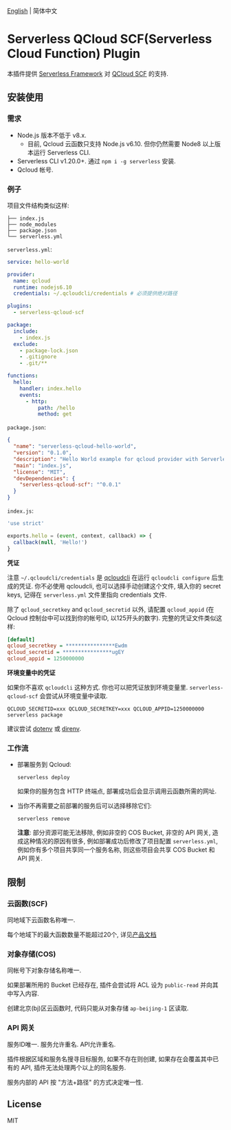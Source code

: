[English](/) | 简体中文

# Serverless QCloud SCF(Serverless Cloud Function) Plugin

本插件提供 [Serverless Framework](https://github.com/serverless/serverless) 对 [QCloud SCF](https://cloud.tencent.com/product/scf) 的支持.

## 安装使用

### 需求

* Node.js 版本不低于 v8.x.
  * 目前, Qcloud 云函数只支持 Node.js v6.10. 但你仍然需要 Node8 以上版本运行 Serverless CLI.
* Serverless CLI v1.20.0+. 通过 `npm i -g serverless` 安装.
* Qcloud 帐号.

### 例子

项目文件结构类似这样:

```
├── index.js
├── node_modules
├── package.json
└── serverless.yml
```

`serverless.yml`:

```yaml
service: hello-world

provider:
  name: qcloud
  runtime: nodejs6.10
  credentials: ~/.qcloudcli/credentials # 必须提供绝对路径

plugins:
  - serverless-qcloud-scf

package:
  include:
    - index.js
  exclude:
    - package-lock.json
    - .gitignore
    - .git/**

functions:
  hello:
    handler: index.hello
    events:
      - http:
          path: /hello
          method: get
```

`package.json`:

```json
{
  "name": "serverless-qcloud-hello-world",
  "version": "0.1.0",
  "description": "Hello World example for qcloud provider with Serverless Framework.",
  "main": "index.js",
  "license": "MIT",
  "devDependencies": {
    "serverless-qcloud-scf": "^0.0.1"
  }
}
```

`index.js`:

```javascript
'use strict'

exports.hello = (event, context, callback) => {
  callback(null, 'Hello!')
}
```

**凭证**

注意 `~/.qcloudcli/credentials` 是 [qcloudcli](https://cloud.tencent.com/product/cli) 在运行 `qcloudcli configure` 后生成的凭证. 你不必使用 qcloudcli, 也可以选择手动创建这个文件, 填入你的 secret keys, 记得在 `serverless.yml` 文件里指向 credentials 文件.

除了 `qcloud_secretkey` and `qcloud_secretid` 以外, 请配置 `qcloud_appid` (在 Qcloud 控制台中可以找到你的帐号ID, 以125开头的数字). 完整的凭证文件类似这样:

```ini
[default]
qcloud_secretkey = ****************Ewdm
qcloud_secretid = ****************ugEY
qcloud_appid = 1250000000
```

**环境变量中的凭证**

如果你不喜欢 `qcloudcli` 这种方式. 你也可以把凭证放到环境变量里. `serverless-qcloud-scf` 会尝试从环境变量中读取.

`QCLOUD_SECRETID=xxx QCLOUD_SECRETKEY=xxx QCLOUD_APPID=1250000000 serverless package`

建议尝试 [dotenv](https://github.com/motdotla/dotenv) 或 [direnv](https://github.com/direnv/direnv).

### 工作流

* 部署服务到 Qcloud:

  ```console
  serverless deploy
  ```

  如果你的服务包含 HTTP 终端点, 部署成功后会显示调用云函数所需的网址.

* 当你不再需要之前部署的服务后可以选择移除它们:

  ```console
  serverless remove
  ```

  **注意**: 部分资源可能无法移除, 例如非空的 COS Bucket, 非空的 API 网关, 造成这种情况的原因有很多, 例如部署成功后修改了项目配置 `serverless.yml`, 例如你有多个项目共享同一个服务名称, 则这些项目会共享 COS Bucket 和 API 网关.

## 限制

### 云函数(SCF)

同地域下云函数名称唯一.

每个地域下的最大函数数量不能超过20个, 详见[产品文档](https://cloud.tencent.com/document/product/583/11637)

### 对象存储(COS)

同帐号下对象存储名称唯一.

如果部署所用的 Bucket 已经存在, 插件会尝试将 ACL 设为 `public-read` 并向其中写入内容.

创建北京(bj)区云函数时, 代码只能从对象存储 `ap-beijing-1` 区读取.

### API 网关

服务ID唯一. 服务允许重名. API允许重名.

插件根据区域和服务名搜寻目标服务, 如果不存在则创建, 如果存在会覆盖其中已有的 API, 插件无法处理两个以上的同名服务.

服务内部的 API 按 "方法+路径" 的方式决定唯一性.

## License

MIT
